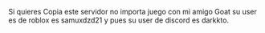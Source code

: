 Si quieres Copia este servidor no importa juego con mi amigo Goat su user es de roblox es samuxdzd21 
y pues su user de discord es darkkto.
